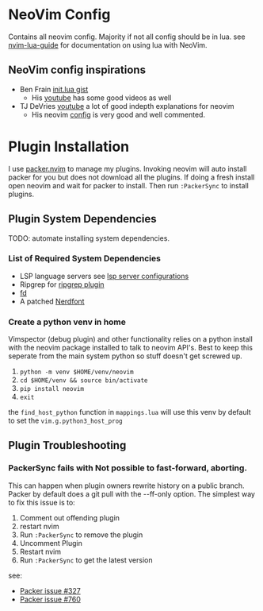 # NeoVim Config

Contains all neovim config. Majority if not all config should be in lua. see
[nvim-lua-guide](https://github.com/nanotee/nvim-lua-guide) for documentation on
using lua with NeoVim.

## NeoVim config inspirations

- Ben Frain [init.lua gist](https://gist.github.com/benfrain/97f2b91087121b2d4ba0dcc4202d252f)
  - His [youtube](https://www.youtube.com/channel/UC6UnOs9NSiyVjsemVX30KCA) has some good videos as well 
- TJ DeVries [youtube](https://www.youtube.com/c/TJDeVries) a lot of good
  indepth explanations for neovim
  - His neovim [config](https://github.com/tjdevries/config_manager/blob/master/xdg_config/nvim/init.lua) is very good and well commented.

# Plugin Installation
I use [packer.nvim](https://github.com/wbthomason/packer.nvim) to manage
my plugins. Invoking neovim will auto install packer for you but does not
download all the plugins. If doing a fresh install open neovim and wait for
packer to install. Then run `:PackerSync` to install plugins.

## Plugin System Dependencies
TODO: automate installing system dependencies.

### List of Required System Dependencies
- LSP language servers see [lsp server configurations](https://github.com/neovim/nvim-lspconfig/blob/master/doc/server_configurations.md)
- Ripgrep for [ripgrep plugin](https://github.com/BurntSushi/ripgrep#installation)
- [fd](https://github.com/sharkdp/fd#installation)
- A patched [Nerdfont](https://gist.github.com/davidteren/898f2dcccd42d9f8680ec69a3a5d350e)

### Create a python venv in home
Vimspector (debug plugin) and other functionality relies on a python install
with the neovim package installed to talk to neovim API's. Best to keep this
seperate from the main system python so stuff doesn't get screwed up.

1. `python -m venv $HOME/venv/neovim`
2. `cd $HOME/venv && source bin/activate`
3. `pip install neovim`
4. `exit`

the `find_host_python` function in `mappings.lua` will use this venv by default
to set the `vim.g.python3_host_prog`

## Plugin Troubleshooting
### PackerSync fails with Not possible to fast-forward, aborting.

This can happen when plugin owners rewrite history on a public branch. Packer
by default does a git pull with the --ff-only option. The simplest way to fix
this issue is to:

1. Comment out offending plugin
2. restart nvim
3. Run `:PackerSync` to remove the plugin
4. Uncomment Plugin
5. Restart nvim
6. Run `:PackerSync` to get the latest version

see:
 - [Packer issue #327](https://github.com/wbthomason/packer.nvim/issues/327)
 - [Packer issue #760](https://github.com/wbthomason/packer.nvim/issues/760#issuecomment-1460290691)
 
